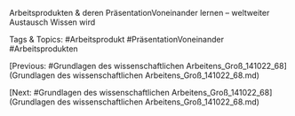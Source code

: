 Arbeitsprodukten & 
deren PräsentationVoneinander 
lernen –
weltweiter 
Austausch Wissen wird 

   Tags & Topics:
   #Arbeitsprodukt
   #PräsentationVoneinander
   #Arbeitsprodukten

[Previous: #Grundlagen des wissenschaftlichen Arbeitens_Groß_141022_68](Grundlagen des wissenschaftlichen Arbeitens_Groß_141022_68.md)

[Next: #Grundlagen des wissenschaftlichen Arbeitens_Groß_141022_68](Grundlagen des wissenschaftlichen Arbeitens_Groß_141022_68.md)